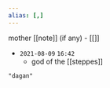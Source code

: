 ```yaml
---
alias: [,]
---
```

mother [[note]] (if any) - [[]]

- `2021-08-09`  `16:42`
	- god of the [[steppes]]

```query
"dagan"
```
